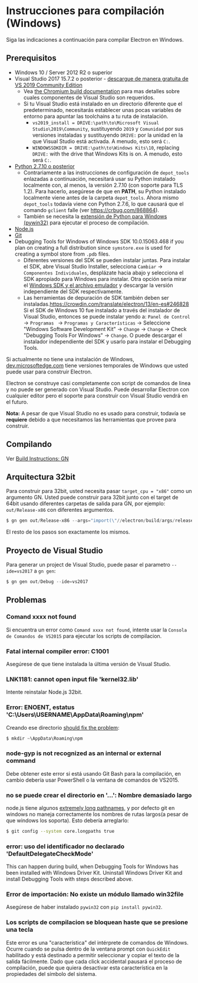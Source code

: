 # Instrucciones para compilación (Windows)

Siga las indicaciones a continuación para compilar Electron en Windows.

## Prerequisitos

* Windows 10 / Server 2012 R2 o superior
* Visual Studio 2017 15.7.2 o posterior - [descargue de manera gratuita de VS 2019 Community Edition](https://www.visualstudio.com/vs/)
  * Vea [the Chromium build documentation](https://chromium.googlesource.com/chromium/src/+/master/docs/windows_build_instructions.md#visual-studio) para mas detalles sobre cuales componentes de Visual Studio son requeridos.
  * Si tu Visual Studio está instalado en un directorio diferente que el predeterminado, necesitarás establecer unas pocas variables de entorno para apuntar las toolchains a tu ruta de instalación.
    * `vs2019_install = DRIVE:\path\to\Microsoft Visual Studio\2019\Community`, sustituyendo `2019` y `Comunidad` por sus versiones instaladas y sustituyendo `DRIVE:` por la unidad en la que Visual Studio está activada. A menudo, esto será `C:`.
    * `WINDOWSSDKDIR = DRIVE:\path\to\Windows Kits\10`, replacing `DRIVE:` with the drive that Windows Kits is on. A menudo, esto será `C:`.
* [Python 2.7.10 o posterior](http://www.python.org/download/releases/2.7/)
  * Contrariamente a las instrucciones de configuración de `depot_tools` enlazadas a continuación, necesitará usar su Python instalado localmente con, al menos, la versión 2.7.10 (con soporte para TLS 1.2). Para hacerlo, asegúrese de que en **PATH**, su Python instalado localmente viene antes de la carpeta `depot_tools`. Ahora mismo `depot_tools` todavía viene con Python 2.7.6, lo que causará que el comando `gclient` falle (ver https://crbug.com/868864).
  * También se necesita la [extensión de Python para Windows (pywin32)](https://pypi.org/project/pywin32/#files) para ejecutar el proceso de compilación.
* [Node.js](https://nodejs.org/download/)
* [Git](http://git-scm.com)
* Debugging Tools for Windows of Windows SDK 10.0.15063.468 if you plan on creating a full distribution since `symstore.exe` is used for creating a symbol store from `.pdb` files.
  * Diferentes versiones del SDK se pueden instalar juntas. Para instalar el SDK, abre Visual Studio Installer, selecciona `Cambiar` → `Componentes Individuales`, desplázate hacia abajo y selecciona el SDK apropiado para Windows para instalar. Otra opción sería mirar el [Windows SDK y el archivo emulador](https://developer.microsoft.com/en-us/windows/downloads/sdk-archive) y descargar la versión independiente del SDK respectivamente.
  * Las herramientas de depuración de SDK también deben ser instaladas.https://crowdin.com/translate/electron/13/en-es#246828 Si el SDK de Windows 10 fue instalado a través del instalador de Visual Studio, entonces se puede instalar yendo a: `Panel de Control` → `Programas ` → `Programas y Características` → Seleccione "Windows Software Development Kit" → `Change` → `Change` → Check "Debugging Tools For Windows" → `Change`. O puede descargar el instalador independiente del SDK y usarlo para instalar el Debugging Tools.

Si actualmente no tiene una instalación de Windows, [dev.microsoftedge.com](https://developer.microsoft.com/en-us/microsoft-edge/tools/vms/) tiene versiones temporales de Windows que usted puede usar para construir Electron.

Electron se construye casi completamente con script de comandos de linea y no puede ser generado con Visual Studio. Puede desarrollar Electron con cualquier editor pero el soporte para construir con Visual Studio vendrá en el futuro.

**Nota:** A pesar de que Visual Studio no es usado para construir, todavía se **requiere** debido a que necesitamos las herramientas que provee para construir.

## Compilando

Ver [Build Instructions: GN](build-instructions-gn.md)

## Arquitectura 32bit

Para construir para 32bit, usted necesita pasar `target_cpu = "x86"` como un argumento GN. Usted puede construir para 32bit junto con el target de 64bit usando diferentes carpetas de salida para GN, por ejemplo: `out/Release-x86` con diferentes argumentos.

```powershell
$ gn gen out/Release-x86 --args="import(\"//electron/build/args/release.gn\") target_cpu=\"x86\""
```

El resto de los pasos son exactamente los mismos.

## Proyecto de Visual Studio

Para generar un project de Visual Studio, puede pasar el parametro `--ide=vs2017` a `gn gen`:

```powershell
$ gn gen out/Debug --ide=vs2017
```

## Problemas

### Comand xxxx not found

Si encuentra un error como `Comand xxxx not found`, intente usar la `Consola de Comandos de VS2015` para ejecutar los scripts de compilacion.

### Fatal internal compiler error: C1001

Asegúrese de que tiene instalada la última versión de Visual Studio.

### LNK1181: cannot open input file 'kernel32.lib'

Intente reinstalar Node.js 32bit.

### Error: ENOENT, estatus 'C:\Users\USERNAME\AppData\Roaming\npm'

Creando ese directorio [should fix the problem](https://stackoverflow.com/a/25095327/102704):

```powershell
$ mkdir ~\AppData\Roaming\npm
```

### node-gyp is not recognized as an internal or external command

Debe obtener este error si está usando Git Bash para la compilación, en cambio debería usar PowerShell o la ventana de comandos de VS2015.

### no se puede crear el directorio en '...': Nombre demasiado largo

node.js tiene algunos [extremely long pathnames](https://github.com/electron/node/tree/electron/deps/npm/node_modules/libnpx/node_modules/yargs/node_modules/read-pkg-up/node_modules/read-pkg/node_modules/load-json-file/node_modules/parse-json/node_modules/error-ex/node_modules/is-arrayish), y por defecto git en windows no maneja correctamente los nombres de rutas largos(a pesar de que windows los soporta). Esto debería arreglarlo:

```sh
$ git config --system core.longpaths true
```

### error: uso del identificador no declarado 'DefaultDelegateCheckMode'

This can happen during build, when Debugging Tools for Windows has been installed with Windows Driver Kit. Uninstall Windows Driver Kit and install Debugging Tools with steps described above.

### Error de importación: No existe un módulo llamado win32file

Asegúrese de haber instalado `pywin32` con `pip install pywin32`.

### Los scripts de compilacion se bloquean haste que se presione una tecla

Este error es una "característica" del intérprete de comandos de Windows. Ocurre cuando se pulsa dentro de la ventana prompt con `QuickEdit` habilitado y está destinado a permitir seleccionar y copiar el texto de la salida fácilmente. Dado que cada click accidental pausará el proceso de compilación, puede que quiera desactivar esta característica en la propiedades del símbolo del sistema.
